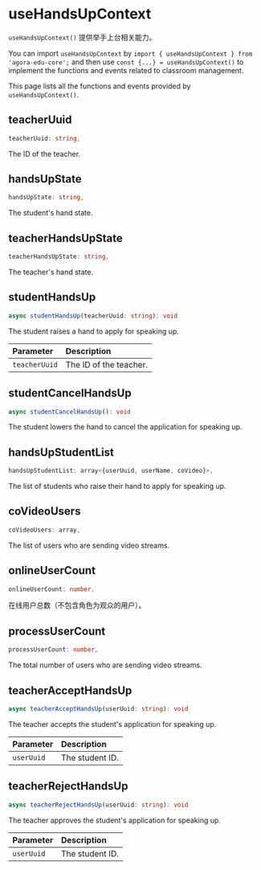 # useHandsUpContext

`useHandsUpContext()` 提供举手上台相关能力。

You can import `useHandsUpContext` by `import { useHandsUpContext } from 'agora-edu-core';` and then use `const {...} = useHandsUpContext()` to implement the functions and events related to classroom management.

This page lists all the functions and events provided by `useHandsUpContext()`.

## teacherUuid

```typescript
teacherUuid: string,
```

The ID of the teacher.

## handsUpState

```typescript
handsUpState: string,
```

The student's hand state.

## teacherHandsUpState

```typescript
teacherHandsUpState: string,
```

The teacher's hand state.

## studentHandsUp

```typescript
async studentHandsUp(teacherUuid: string): void
```

The student raises a hand to apply for speaking up.


| Parameter | Description |
| :------------ | :---------- |
| `teacherUuid` | The ID of the teacher. |


## studentCancelHandsUp

```typescript
async studentCancelHandsUp(): void
```

The student lowers the hand to cancel the application for speaking up.

## handsUpStudentList

```typescript
handsUpStudentList: array<{userUuid, userName, coVideo}>,
```

The list of students who raise their hand to apply for speaking up.

## coVideoUsers

```typescript
coVideoUsers: array,
```

The list of users who are sending video streams.

## onlineUserCount

```typescript
onlineUserCount: number,
```

在线用户总数（不包含角色为观众的用户）。

## processUserCount

```typescript
processUserCount: number,
```

The total number of users who are sending video streams.

## teacherAcceptHandsUp

```typescript
async teacherAcceptHandsUp(userUuid: string): void
```

The teacher accepts the student's application for speaking up.

| Parameter | Description |
| :--------- | :-------- |
| `userUuid` | The student ID. |

## teacherRejectHandsUp

```typescript
async teacherRejectHandsUp(userUuid: string): void
```

The teacher approves the student's application for speaking up.

| Parameter | Description |
| :--------- | :-------- |
| `userUuid` | The student ID. |